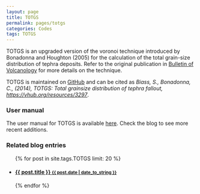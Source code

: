 ```yaml
---
layout: page
title: TOTGS
permalink: pages/totgs
categories: Codes
tags: TOTGS
---
```

TOTGS is an upgraded version of the voronoi technique introduced by Bonadonna and Houghton (2005) for the calculation of the total grain-size distribution of tephra deposits. Refer to the original publication in <a href="https://link.springer.com/article/10.1007/s00445-004-0386-2" target="_blank">Bulletin of Volcanology</a> for more details on the technique.

TOTGS is maintained on <a href="https://github.com/e5k/TOTGS" target="_blank">GitHub</a> and can be cited as *Biass, S., Bonadonna, C., (2014), TOTGS: Total grainsize distribution of tephra fallout, https://vhub.org/resources/3297*.

### User manual
The user manual for TOTGS is available <a href="{{ site.baseurl }}/files/totgs_man.pdf" target="_blank">here</a>. Check the blog to see more recent additions.

### Related blog entries
<div class="related">
  <ul class="related-posts">
    {% for post in site.tags.TOTGS limit: 20 %}
      <li>
        <h4>
          <a href="{{ post.url }}">
            {{ post.title }}
            <small>{{ post.date | date_to_string }}</small>
          </a>
        </h4>
      </li>
    {% endfor %}
  </ul>
</div>

